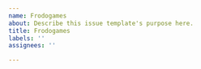 ```yaml
---
name: Frodogames
about: Describe this issue template's purpose here.
title: Frodogames
labels: ''
assignees: ''

---
```



